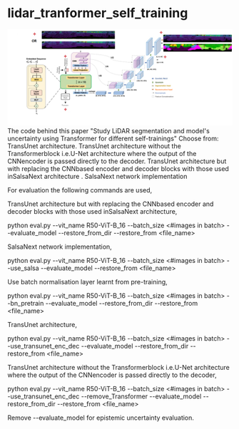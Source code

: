 # lidar_tranformer_self_training
![alt text](https://github.com/MoHassoubah/lidar_tranformer_self_training/blob/main/arch.png)
The code behind this paper "Study LiDAR segmentation and  model's uncertainty using Transformer for different self-trainings"
Choose from:
TransUnet architecture.
TransUnet  architecture without the Transformerblock i.e.U-Net architecture where the output of the CNNencoder is passed directly to the decoder.
TransUnet architecture but with replacing the CNNbased  encoder  and  decoder  blocks  with  those  used  inSalsaNext architecture .
SalsaNext network implementation

For evaluation the following commands are used,

  TransUnet architecture but with replacing the CNNbased  encoder  and  decoder  blocks  with  those  used  inSalsaNext architecture,
  
python eval.py --vit_name R50-ViT-B_16 --batch_size <#images in batch> --evaluate_model --restore_from_dir <directory of saved the pre-trained weights> --restore_from <file_name>

  
  SalsaNext network implementation,
  
python eval.py --vit_name R50-ViT-B_16 --batch_size <#images in batch> --use_salsa --evaluate_model --restore_from <file_name>

   Use batch normalisation layer learnt from pre-training,
  
python eval.py --vit_name R50-ViT-B_16 --batch_size <#images in batch> --bn_pretrain --evaluate_model --restore_from_dir <directory of saved the pre-trained weights> --restore_from <file_name>
  
  TransUnet architecture,
  
python eval.py --vit_name R50-ViT-B_16 --batch_size <#images in batch> --use_transunet_enc_dec --evaluate_model --restore_from_dir <directory of saved the pre-trained weights> --restore_from <file_name>

  TransUnet  architecture without the Transformerblock i.e.U-Net architecture where the output of the CNNencoder is passed directly to the decoder,
  
python eval.py --vit_name R50-ViT-B_16 --batch_size <#images in batch> --use_transunet_enc_dec --remove_Transformer --evaluate_model --restore_from_dir <directory of saved the pre-trained weights> --restore_from <file_name>
  
Remove --evaluate_model for epistemic uncertainty evaluation.
